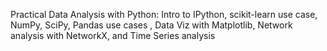 Practical Data Analysis with Python: Intro to IPython, scikit-learn use case, NumPy, SciPy, Pandas use cases , Data Viz with Matplotlib, Network analysis with NetworkX, and Time Series analysis
